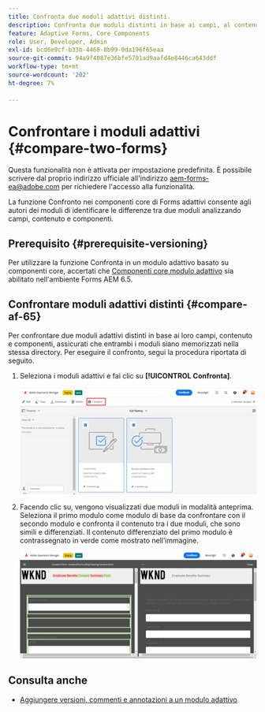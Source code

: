 ```yaml
---
title: Confronta due moduli adattivi distinti.
description: Confronta due moduli distinti in base ai campi, al contenuto e ai componenti del modulo.
feature: Adaptive Forms, Core Components
role: User, Developer, Admin
exl-id: bcd6e9cf-b33b-4468-8b99-0da196f65eaa
source-git-commit: 94a9f4087e36bfe5701ad9aafd4e8446ca643ddf
workflow-type: tm+mt
source-wordcount: '202'
ht-degree: 7%

---
```


# Confrontare i moduli adattivi {#compare-two-forms}

<!--
<span class="preview"> This feature is under the early adopter program. If you’re interested in joining our early access program for this feature, send an email from your official address to aem-forms-ea@adobe.com to request access </span>
-->

<span class="preview">Questa funzionalità non è attivata per impostazione predefinita. È possibile scrivere dal proprio indirizzo ufficiale all&#39;indirizzo aem-forms-ea@adobe.com per richiedere l&#39;accesso alla funzionalità.</span>

La funzione Confronto nei componenti core di Forms adattivi consente agli autori dei moduli di identificare le differenze tra due moduli analizzando campi, contenuto e componenti.

## Prerequisito {#prerequisite-versioning}

Per utilizzare la funzione Confronta in un modulo adattivo basato su componenti core, accertati che [Componenti core modulo adattivo](https://experienceleague.adobe.com/it/docs/experience-manager-65/content/forms/adaptive-forms-core-components/enable-adaptive-forms-core-components) sia abilitato nell&#39;ambiente Forms AEM 6.5.

## Confrontare moduli adattivi distinti {#compare-af-65}

Per confrontare due moduli adattivi distinti in base ai loro campi, contenuto e componenti, assicurati che entrambi i moduli siano memorizzati nella stessa directory. Per eseguire il confronto, segui la procedura riportata di seguito.

1. Seleziona i moduli adattivi e fai clic su **[!UICONTROL Confronta]**.

   ![Confronta moduli adattivi](/help/forms/using/assets/compare-two-forms.png)

1. Facendo clic su, vengono visualizzati due moduli in modalità anteprima. Seleziona il primo modulo come modulo di base da confrontare con il secondo modulo e confronta il contenuto tra i due moduli, che sono simili e differenziati. Il contenuto differenziato del primo modulo è contrassegnato in verde come mostrato nell’immagine.

   ![Moduli confrontati](/help/forms/using/assets/compared-forms.png)

## Consulta anche

* [Aggiungere versioni, commenti e annotazioni a un modulo adattivo](/help/forms/using/add-versioning-reviews-comments.md)
